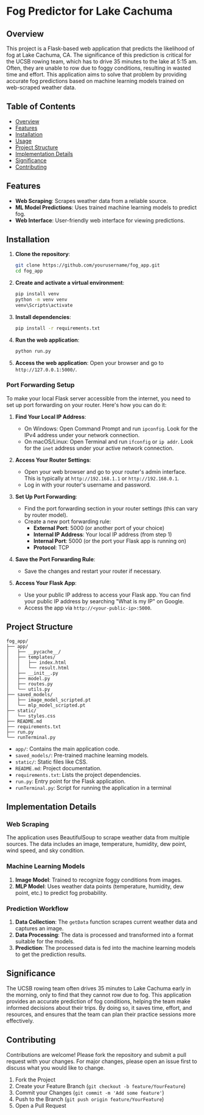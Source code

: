 # Fog Predictor for Lake Cachuma

## Overview

This project is a Flask-based web application that predicts the likelihood of fog at Lake Cachuma, CA. The significance of this prediction is critical for the UCSB rowing team, which has to drive 35 minutes to the lake at 5:15 am. Often, they are unable to row due to foggy conditions, resulting in wasted time and effort. This application aims to solve that problem by providing accurate fog predictions based on machine learning models trained on web-scraped weather data.

## Table of Contents

- [Overview](#overview)
- [Features](#features)
- [Installation](#installation)
- [Usage](#usage)
- [Project Structure](#project-structure)
- [Implementation Details](#implementation-details)
- [Significance](#significance)
- [Contributing](#contributing)

## Features

- **Web Scraping**: Scrapes weather data from a reliable source.
- **ML Model Predictions**: Uses trained machine learning models to predict fog.
- **Web Interface**: User-friendly web interface for viewing predictions.

## Installation

1. **Clone the repository**:
   ```bash
   git clone https://github.com/yourusername/fog_app.git
   cd fog_app
   ```

2. **Create and activate a virtual environment**:
   ```bash
   pip install venv
   python -m venv venv
   venv\Scripts\activate
   ```

3. **Install dependencies**:
   ```bash
   pip install -r requirements.txt
   ```

4. **Run the web application**:
   ```bash
   python run.py
   ```

5. **Access the web application**:
   Open your browser and go to `http://127.0.0.1:5000/`.

### Port Forwarding Setup

To make your local Flask server accessible from the internet, you need to set up port forwarding on your router. Here's how you can do it:

1. **Find Your Local IP Address**:
   - On Windows: Open Command Prompt and run `ipconfig`. Look for the IPv4 address under your network connection.
   - On macOS/Linux: Open Terminal and run `ifconfig` or `ip addr`. Look for the `inet` address under your active network connection.

2. **Access Your Router Settings**:
   - Open your web browser and go to your router's admin interface. This is typically at `http://192.168.1.1` or `http://192.168.0.1`.
   - Log in with your router's username and password.

3. **Set Up Port Forwarding**:
   - Find the port forwarding section in your router settings (this can vary by router model).
   - Create a new port forwarding rule:
     - **External Port**: 5000 (or another port of your choice)
     - **Internal IP Address**: Your local IP address (from step 1)
     - **Internal Port**: 5000 (or the port your Flask app is running on)
     - **Protocol**: TCP

4. **Save the Port Forwarding Rule**:
   - Save the changes and restart your router if necessary.

5. **Access Your Flask App**:
   - Use your public IP address to access your Flask app. You can find your public IP address by searching "What is my IP" on Google.
   - Access the app via `http://<your-public-ip>:5000`.

## Project Structure

```
fog_app/
├── app/
│   ├── __pycache__/
│   ├── templates/
│   │   ├── index.html
│   │   └── result.html
│   ├── __init__.py
│   ├── model.py
│   ├── routes.py
│   └── utils.py
├── saved_models/
│   ├── image_model_scripted.pt
│   └── mlp_model_scripted.pt
├── static/
│   └── styles.css
├── README.md
├── requirements.txt
├── run.py
└── runTerminal.py
```

- `app/`: Contains the main application code.
- `saved_models/`: Pre-trained machine learning models.
- `static/`: Static files like CSS.
- `README.md`: Project documentation.
- `requirements.txt`: Lists the project dependencies.
- `run.py`: Entry point for the Flask application.
- `runTerminal.py`: Script for running the application in a terminal

## Implementation Details

### Web Scraping

The application uses BeautifulSoup to scrape weather data from multiple sources. The data includes an image, temperature, humidity, dew point, wind speed, and sky condition.

### Machine Learning Models

1. **Image Model**: Trained to recognize foggy conditions from images.
2. **MLP Model**: Uses weather data points (temperature, humidity, dew point, etc.) to predict fog probability.

### Prediction Workflow

1. **Data Collection**: The `getData` function scrapes current weather data and captures an image.
2. **Data Processing**: The data is processed and transformed into a format suitable for the models.
3. **Prediction**: The processed data is fed into the machine learning models to get the prediction results.

## Significance

The UCSB rowing team often drives 35 minutes to Lake Cachuma early in the morning, only to find that they cannot row due to fog. This application provides an accurate prediction of fog conditions, helping the team make informed decisions about their trips. By doing so, it saves time, effort, and resources, and ensures that the team can plan their practice sessions more effectively.

## Contributing

Contributions are welcome! Please fork the repository and submit a pull request with your changes. For major changes, please open an issue first to discuss what you would like to change.

1. Fork the Project
2. Create your Feature Branch (`git checkout -b feature/YourFeature`)
3. Commit your Changes (`git commit -m 'Add some feature'`)
4. Push to the Branch (`git push origin feature/YourFeature`)
5. Open a Pull Request

